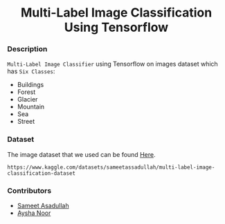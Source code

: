 <h1 align="center">Multi-Label Image Classification Using Tensorflow</h1>

### Description
`Multi-Label Image Classifier` using Tensorflow on images dataset which has `Six Classes`:
- Buildings
- Forest
- Glacier
- Mountain
- Sea
- Street

### Dataset
The image dataset that we used can be found 
[Here](https://www.kaggle.com/datasets/sameetassadullah/multi-label-image-classification-dataset).
```
https://www.kaggle.com/datasets/sameetassadullah/multi-label-image-classification-dataset
```

### Contributors
- [Sameet Asadullah](https://github.com/SameetAsadullah)
- [Aysha Noor](https://github.com/ayshanoorr)
